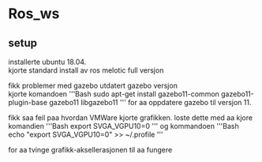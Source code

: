 # Ros_ws

## setup

installerte ubuntu 18.04.  
kjorte standard install av ros melotic full versjon  


fikk problemer med gazebo utdatert gazebo versjon  
kjorte komandoen
'''Bash
sudo apt-get install gazebo11-common gazebo11-plugin-base gazebo11 libgazebo11
'''
for aa oppdatere gazebo til versjon 11.


fikk saa feil paa hvordan VMWare kjorte grafikken. loste dette med aa kjore komandien
'''Bash
export SVGA_VGPU10=0
'''
og kommandoen
'''Bash
echo "export SVGA_VGPU10=0" >> ~/.profile
'''

for aa tvinge grafikk-aksellerasjonen til aa fungere




